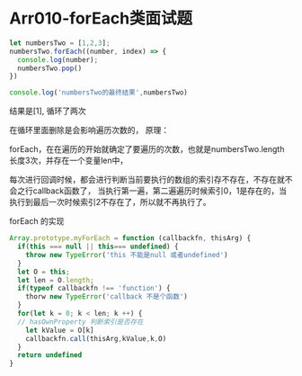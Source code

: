 # Arr010-forEach类面试题

```js
let numbersTwo = [1,2,3];
numbersTwo.forEach((number, index) => {
  console.log(number);
  numbersTwo.pop()
})

console.log('numbersTwo的最终结果',numbersTwo)
```
结果是[1], 循环了两次



在循环里面删除是会影响遍历次数的，
原理：

forEach，在在遍历的开始就确定了要遍历的次数，也就是numbersTwo.length 长度3次，并存在一个变量len中，

每次进行回调时候，都会进行判断当前要执行的数组的索引存不存在，不存在就不会之行callback函数了，
当执行第一遍，第二遍遍历时候索引0，1是存在的，当执行到最后一次时候索引2不存在了，所以就不再执行了。


forEach 的实现

```js
Array.prototype.myForEach = function (callbackfn, thisArg) {
  if(this === null || this=== undefined) {
    throw new TypeError('this 不能是null 或者undefined')
  }
  let O = this;
  let len = O.length;
  if(typeof callbackfn !== 'function') {
    thorw new TypeError('callback 不是个函数')
  }
  for(let k = 0; k < len; k ++) {
  // hasOwnProperty 判断索引是否存在
    let kValue = O[k]
    callbackfn.call(thisArg,kValue,k,O)
  }
  return undefined
}
```